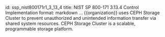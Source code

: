 id: ssp_nist800171r1_3_13_4
title: NIST SP 800-171 3.13.4 Control Implementation
format: markdown
...
{{organization}} uses CEPH Storage Cluster to prevent unauthorized and unintended information transfer via shared system resources. CEPH Storage Cluster is a scalable, programmable storage platform.

